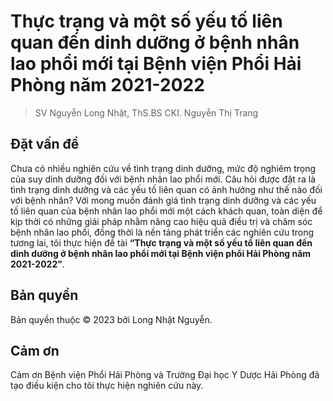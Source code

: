 # Thực trạng và một số yếu tố liên quan đến dinh dưỡng ở bệnh nhân lao phổi mới tại Bệnh viện Phổi Hải Phòng năm 2021-2022

> SV Nguyễn Long Nhật, ThS.BS CKI. Nguyễn Thị Trang

## Đặt vấn đề

Chưa có nhiều nghiên cứu về tình trạng dinh dưỡng, mức độ nghiêm trọng của suy dinh dưỡng đối với bệnh nhân lao phổi mới. Câu hỏi được đặt ra là tình trạng dinh dưỡng và các yếu tố liên quan có ảnh hưởng như thế nào đối với bệnh nhân? Với mong muốn đánh giá tình trạng dinh dưỡng và các yếu tố liên quan của bệnh nhân lao phổi mới một cách khách quan, toàn diện để kịp thời có những giải pháp nhằm nâng cao hiệu quả điều trị và chăm sóc bệnh nhân lao phổi, đồng thời là nền tảng phát triển các nghiên cứu trong tương lai, tôi thực hiện đề tài **“Thực trạng và một số yếu tố liên quan đến dinh dưỡng ở bệnh nhân lao phổi mới tại Bệnh viện phổi Hải Phòng năm 2021-2022”**.

## Bản quyền

Bản quyền thuộc &copy; 2023 bởi Long Nhật Nguyễn.

## Cảm ơn

Cảm ơn Bệnh viện Phổi Hải Phòng và Trường Đại học Y Dược Hải Phòng đã tạo điều kiện cho tôi thực hiện nghiên cứu này.
